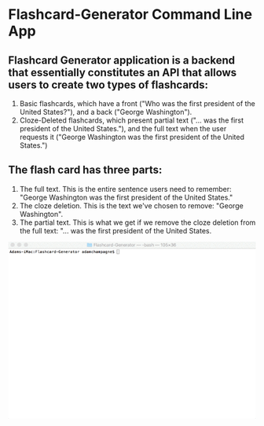 # Flashcard-Generator Command Line App

## Flashcard Generator application is a backend that essentially constitutes an API that allows users to create two types of flashcards:
1. Basic flashcards, which have a front ("Who was the first president of the United States?"), and a back ("George Washington").
2. Cloze-Deleted flashcards, which present partial text ("... was the first president of the United States."), and the full text when the user requests it ("George Washington was the first president of the United States.")

## The flash card has three parts:
1. The full text. This is the entire sentence users need to remember: "George Washington was the first president of the United States."
2. The cloze deletion. This is the text we've chosen to remove: "George Washington".
3. The partial text. This is what we get if we remove the cloze deletion from the full text: "... was the first president of the United States.


<img src="https://github.com/acbrent25/Flashcard-Generator/blob/master/flashcard%20generator.gif?raw=true" alt="Command Line Flashcard Generator">
